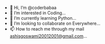 - 👋 Hi, I’m @coderbabaa
- 👀 I’m interested in Coding...
- 🌱 I’m currently learning Python...
- 💞️ I’m looking to collaborate on Everywhere...
- 📫 How to reach me through my mail ashisgoswami20012001@gmail.com...

<!---
coderbabaa/coderbabaa is a ✨ special ✨ repository because its `README.md` (this file) appears on your GitHub profile.
You can click the Preview link to take a look at your changes.
--->

